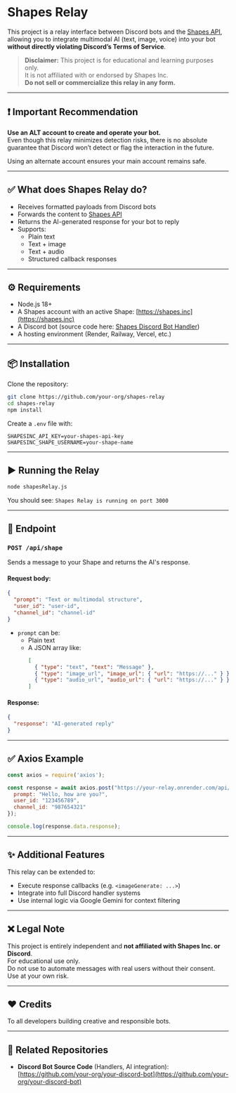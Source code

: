 # Shapes Relay

This project is a relay interface between Discord bots and the [Shapes API](https://shapes.inc), allowing you to integrate multimodal AI (text, image, voice) into your bot **without directly violating Discord’s Terms of Service**.

> **Disclaimer:** This project is for educational and learning purposes only.  
> It is not affiliated with or endorsed by Shapes Inc.  
> **Do not sell or commercialize this relay in any form.**

---

## ❗ Important Recommendation

**Use an ALT account to create and operate your bot.**  
Even though this relay minimizes detection risks, there is no absolute guarantee that Discord won’t detect or flag the interaction in the future.

Using an alternate account ensures your main account remains safe.

---

## ✅ What does Shapes Relay do?

- Receives formatted payloads from Discord bots
- Forwards the content to [Shapes API](https://api.shapes.inc/v1/)
- Returns the AI-generated response for your bot to reply
- Supports:
  - Plain text
  - Text + image
  - Text + audio
  - Structured callback responses

---

## ⚙️ Requirements

- Node.js 18+
- A Shapes account with an active Shape: [https://shapes.inc](https://shapes.inc)
- A Discord bot (source code here: [Shapes Discord Bot Handler](https://github.com/your-org/your-discord-bot))
- A hosting environment (Render, Railway, Vercel, etc.)

---

## 📦 Installation

Clone the repository:

```bash
git clone https://github.com/your-org/shapes-relay
cd shapes-relay
npm install
```

Create a `.env` file with:

```env
SHAPESINC_API_KEY=your-shapes-api-key
SHAPESINC_SHAPE_USERNAME=your-shape-name
```

---

## ▶️ Running the Relay

```bash
node shapesRelay.js
```

You should see: `Shapes Relay is running on port 3000`

---

## 🔌 Endpoint

### `POST /api/shape`

Sends a message to your Shape and returns the AI's response.

#### Request body:

```json
{
  "prompt": "Text or multimodal structure",
  "user_id": "user-id",
  "channel_id": "channel-id"
}
```

- `prompt` can be:
  - Plain text
  - A JSON array like:
    ```json
    [
      { "type": "text", "text": "Message" },
      { "type": "image_url", "image_url": { "url": "https://..." } },
      { "type": "audio_url", "audio_url": { "url": "https://..." } }
    ]
    ```

#### Response:

```json
{
  "response": "AI-generated reply"
}
```

---

## ✅ Axios Example

```js
const axios = require('axios');

const response = await axios.post("https://your-relay.onrender.com/api/shape", {
  prompt: "Hello, how are you?",
  user_id: "123456789",
  channel_id: "987654321"
});

console.log(response.data.response);
```

---

## ✨ Additional Features

This relay can be extended to:

- Execute response callbacks (e.g. `<imageGenerate: ...>`)
- Integrate into full Discord handler systems
- Use internal logic via Google Gemini for context filtering

---

## ❌ Legal Note

This project is entirely independent and **not affiliated with Shapes Inc. or Discord**.  
For educational use only.  
Do not use to automate messages with real users without their consent.  
Use at your own risk.

---

## ❤️ Credits

To all developers building creative and responsible bots.

---

## 🔗 Related Repositories

- **Discord Bot Source Code** (Handlers, AI integration):  
  [https://github.com/your-org/your-discord-bot](https://github.com/your-org/your-discord-bot)
